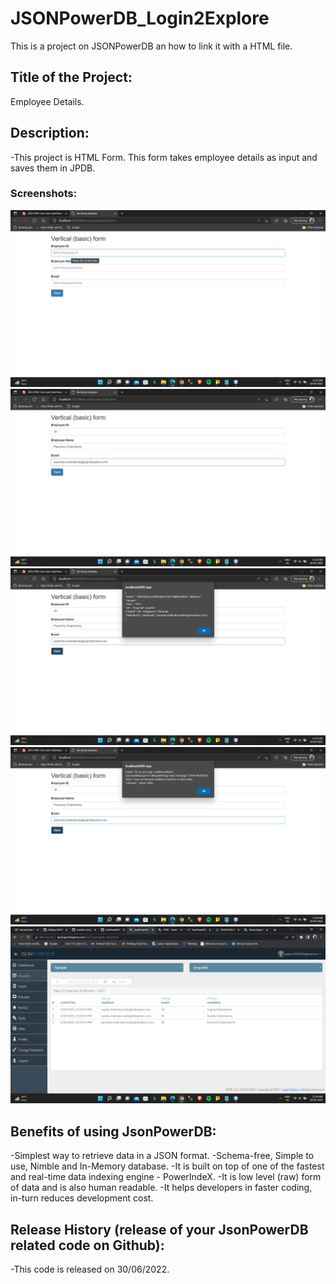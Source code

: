 # JSONPowerDB_Login2Explore
This is a project on JSONPowerDB an how to link it with a HTML file.

## Title of the Project:
  Employee Details.

## Description:
  -This project is  HTML Form. This form takes employee details as input and saves them in JPDB.
### Screenshots:
     
   ![This is the initial page](https://github.com/SagnikChak/JSONPowerDB_Login2Explore/blob/master/Assets/Screenshots/Screenshot%202022-06-30%2000.33.17.png)
   ![This is the filled form](https://github.com/SagnikChak/JSONPowerDB_Login2Explore/blob/master/Assets/Screenshots/Screenshot%202022-06-30%2000.33.50.png)
   ![This message is shown when you hit save button](https://github.com/SagnikChak/JSONPowerDB_Login2Explore/blob/master/Assets/Screenshots/Screenshot%202022-06-30%2000.33.56.png)
   ![This message is shown when you ok on the previous message](https://github.com/SagnikChak/JSONPowerDB_Login2Explore/blob/master/Assets/Screenshots/Screenshot%202022-06-30%2000.34.00.png)
   ![This is the JSONPowerDB when it is updated and the data is included](https://github.com/SagnikChak/JSONPowerDB_Login2Explore/blob/master/Assets/Screenshots/Screenshot%202022-06-30%2000.34.16.png)
     
     
## Benefits of using JsonPowerDB:
  -Simplest way to retrieve data in a JSON format.
  -Schema-free, Simple to use, Nimble and In-Memory database.
  -It is built on top of one of the fastest and real-time data indexing engine - PowerIndeX.
  -It is low level (raw) form of data and is also human readable.
  -It helps developers in faster coding, in-turn reduces development cost.
  
## Release History (release of your JsonPowerDB related code on Github):
  -This code is released on 30/06/2022.

